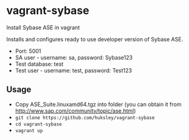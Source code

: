# vagrant-sybase

Install Sybase ASE in vagrant

Installs and configures ready to use developer version of Sybase ASE.

  * Port: 5001
  * SA user - username: sa, password: Sybase123
  * Test database: test
  * Test user - username: test, password: Test123

## Usage

  * Copy ASE_Suite.linuxamd64.tgz into folder (you can obtain it from http://www.sap.com/community/topic/ase.html)
  * ```git clone https://github.com/huksley/vagrant-sybase```
  * ```cd vagrant-sybase```
  * ```vagrant up```


